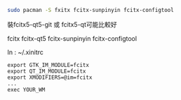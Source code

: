 ```bash
sudo pacman -S fxitx fcitx-sunpinyin fcitx-configtool
```
裝fcitx5-qt5-git 或 fcitx5-qt可能比較好

fcitx fcitx-qt5 fcitx-sunpinyin fcitx-configtool

In : ~/.xinitrc
```
export GTK_IM_MODULE=fcitx
export QT_IM_MODULE=fcitx
export XMODIFIERS=@im=fcitx
...
exec YOUR_WM
```

